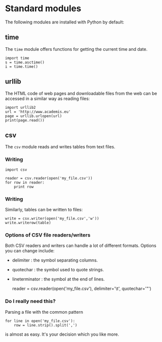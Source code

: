 
# Standard modules

The following modules are installed with Python by default:

## time

The `time` module offers functions for getting the current time and date.

    import time
    s = time.asctime()
    i = time.time()

## urllib

The HTML code of web pages and downloadable files from the web can be accessed in a similar way as reading files:

    import urllib2
    url = 'http://www.academis.eu'
    page = urllib.urlopen(url)
    print(page.read())

## csv

The `csv` module reads and writes tables from text files.

### Writing

    import csv

    reader = csv.reader(open('my_file.csv'))
    for row in reader:
        print row

### Writing
Similarly, tables can be written to files:

    write = csv.writer(open('my_file.csv','w'))
    write.writerow(table)

### Options of CSV file readers/writers
Both CSV readers and writers can handle a lot of different formats. Options you can change include:

* delimiter : the symbol separating columns.
* quotechar : the symbol used to quote strings.
* lineterminator : the symbol at the end of lines.

    reader = csv.reader(open('my_file.csv'), delimiter='\t', quotechar='"')

### Do I really need this?

Parsing a file with the common pattern

    for line in open('my_file.csv'):
        row = line.strip().split(',')

is almost as easy. It's your decision which you like more.
